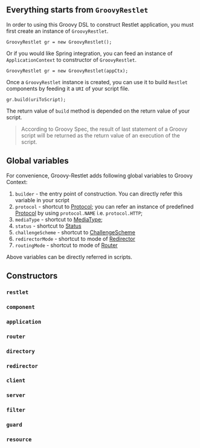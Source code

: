 ## Everything starts from `GroovyRestlet` ##
In order to using this Groovy DSL to construct Restlet application, you must first create an instance of `GroovyRestlet`.
```
GroovyRestlet gr = new GroovyRestlet(); 
```
Or if you would like Spring integration, you can feed an instance of `ApplicationContext` to constructor of `GroovyRestlet`.
```
GroovyRestlet gr = new GroovyRestlet(appCtx);
```
Once a `GroovyRestlet` instance is created, you can use it to build `Restlet` components by feeding it a `URI` of your script file.
```
gr.build(uriToScript);
```
The return value of `build` method is depended on the return value of your script.
> According to Groovy Spec, the result of last statement of a Groovy script will be returned as the return value of an execution of the script.

## Global variables ##

For convenience, Groovy-Restlet adds following global variables to Groovy Context:
  1. `builder` - the entry point of construction. You can directly refer this variable in your script
  1. `protocol` - shortcut to [Protocol](http://www.restlet.org/documentation/1.1/api/org/restlet/data/Protocol.html); you can refer an instance of predefined [Protocol](http://www.restlet.org/documentation/1.1/api/org/restlet/data/Protocol.html) by using `protocol.NAME` i.e. `protocol.HTTP`;
  1. `mediaType` - shortcut to [MediaType](http://www.restlet.org/documentation/1.1/api/org/restlet/data/MediaType.html);
  1. `status` - shortcut to [Status](http://www.restlet.org/documentation/1.1/api/org/restlet/data/Status.html)
  1. `challengeScheme` - shortcut to [ChallengeScheme](http://www.restlet.org/documentation/1.1/api/org/restlet/data/ChallengeScheme.html)
  1. `redirectorMode` - shortcut to mode of [Redirector](http://www.restlet.org/documentation/1.1/api/org/restlet/Redirector.html)
  1. `routingMode` - shortcut to mode of [Router](http://www.restlet.org/documentation/1.1/api/org/restlet/Router.html)

Above variables can be directly referred in scripts.

## Constructors ##

### `restlet` ###
### `component` ###
### `application` ###
### `router` ###
### `directory` ###
### `redirector` ###
### `client` ###
### `server` ###
### `filter` ###
### `guard` ###
### `resource` ###